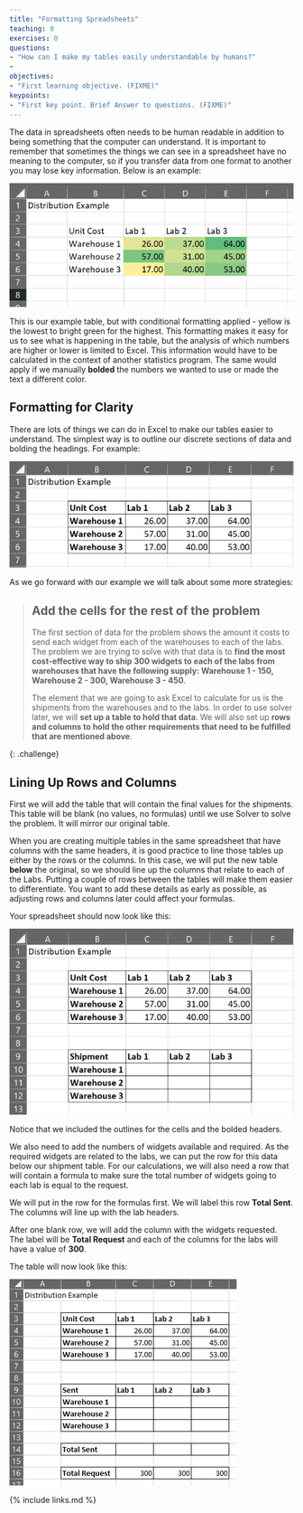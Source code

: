 ```yaml
---
title: "Formatting Spreadsheets"
teaching: 0
exercises: 0
questions:
- "How can I make my tables easily understandable by humans?"
- 
objectives:
- "First learning objective. (FIXME)"
keypoints:
- "First key point. Brief Answer to questions. (FIXME)"
---
```


The data in spreadsheets often needs to be human readable in addition to being something that the computer can understand. It is important to remember that sometimes the things we can see in a spreadsheet have no meaning to the computer, so if you transfer data from one format to another you may lose key information. Below is an example:

![Starting Table](../fig/2020-01-17-EngiExcel-condColor.png)

This is our example table, but with conditional formatting applied - yellow is the lowest to bright green for the  highest. This formatting makes it easy for us to see what is happening in the table, but the analysis of which numbers are higher or lower is limited to Excel. This information would have to be calculated in the context of another statistics program. The same would apply if we manually **bolded** the numbers we wanted to use or made the text a different color.

## Formatting for Clarity

There are lots of things we can do in Excel to make our tables easier to understand. The simplest way is to outline our discrete sections of data and bolding the headings. For example:

![Starting Table](../fig/2020-01-17-EngiExcel-boldOutline.png)

As we go forward with our example we will talk about some more strategies:

> ## Add the cells for the rest of the problem
> 
> The first section of data for the problem shows the amount it costs to send each widget from each of the warehouses to each of the labs. The problem we are trying to solve with that data is to **find the most cost-effective way to ship 300 widgets to each of the labs from warehouses that have the following supply: Warehouse 1 - 150, Warehouse 2 - 300, Warehouse 3 - 450**. 
> 
> The element that we are going to ask Excel to calculate for us is the shipments from the warehouses and to the labs. In order to use solver later, we will **set up a table to hold that data**. We will also set up **rows and columns to hold the other requirements that need to be fulfilled that are mentioned above**.
>
{: .challenge}

## Lining Up Rows and Columns

First we will add the table that will contain the final values for the shipments. This table will be blank (no values, no formulas) until we use Solver to solve the problem. It will mirror our original table.

When you are creating multiple tables in the same spreadsheet that have columns with the same headers, it is good practice to line those tables up either by the rows or the columns. In this case, we will put the new table **below** the original, so we should line up the columns that relate to each of the Labs. Putting a couple of rows between the tables will make them easier to differentiate. You want to add these details as early as possible, as adjusting rows and columns later could affect your formulas. 

Your spreadsheet should now look like this:

![Starting Table](../fig/2020-01-17-EngiExcel-addShipment.png)

Notice that we included the outlines for the cells and the bolded headers.

We also need to add the numbers of widgets available and required. As the required widgets are related to the labs, we can put the row for this data below our shipment table. For our calculations, we will also need a row that will contain a formula to make sure the total number of widgets going to each lab is equal to the request. 

We will put in the row for the formulas first. We will label this row **Total Sent**. The columns will line up with the lab headers.

After one blank row, we will add the column with the widgets requested. The label will be **Total Request** and each of the columns for the labs will have a value of **300**. 

The table will now look like this:

![Starting Table](../fig/2020-01-17-EngiExcel-sentRequest.png)

{% include links.md %}

